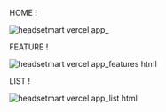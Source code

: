 HOME !

![headsetmart vercel app_](https://github.com/anonymous9076/headphones-ecom/assets/68018920/b19d728d-7314-45ff-be32-59d75057d935)

FEATURE !

![headsetmart vercel app_features html](https://github.com/anonymous9076/headphones-ecom/assets/68018920/16a20c5c-b471-49d0-b952-f6ef1c0efd8a)

LIST !

![headsetmart vercel app_list html](https://github.com/anonymous9076/headphones-ecom/assets/68018920/d2d2debb-7bca-4ce1-9a0e-4f9d81f587a4)
